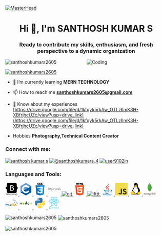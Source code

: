 [![MasterHead](https://visme.co/blog/wp-content/uploads/2019/10/animated-presentation-software-header-wide.gif)](https://github.com/santhoshkumars2605)
<h1 align="center">Hi 👋, I'm SANTHOSH KUMAR S</h1>
<h3 align="center">Ready to contribute my skills, enthusiasm, and fresh perspective to a dynamic organization</h3>
<img align = "right" alt = "Coding" width="250" src="https://media.tenor.com/NOYF3f82b_gAAAAC/programmer.gif">

<p align="left"> <img src="https://komarev.com/ghpvc/?username=santhoshkumars2605&label=Profile%20views&color=0e75b6&style=flat" alt="santhoshkumars2605" /> </p>

<p align="left"> <a href="https://github.com/ryo-ma/github-profile-trophy"><img src="https://github-profile-trophy.vercel.app/?username=santhoshkumars2605" alt="santhoshkumars2605" /></a> </p>

- 🌱 I’m currently learning **MERN TECHNOLOGY**

- 📫 How to reach me **santhoshkumars2605@gmail.com**

- 📄 Know about my experiences [https://drive.google.com/file/d/1kfqyk5rkAw_OTLzIImK3H-XBfrjhcUZc/view?usp=drive_link](https://drive.google.com/file/d/1kfqyk5rkAw_OTLzIImK3H-XBfrjhcUZc/view?usp=drive_link)

- Hobbies **Photography,Technical Content Creator**

<h3 align="left">Connect with me:</h3>
<p align="left">
<a href="https://linkedin.com/in/santhosh kumar s" target="blank"><img align="center" src="https://raw.githubusercontent.com/rahuldkjain/github-profile-readme-generator/master/src/images/icons/Social/linked-in-alt.svg" alt="santhosh kumar s" height="30" width="40" /></a>
<a href="https://www.hackerrank.com/@santhoshkumars_4" target="blank"><img align="center" src="https://raw.githubusercontent.com/rahuldkjain/github-profile-readme-generator/master/src/images/icons/Social/hackerrank.svg" alt="@santhoshkumars_4" height="30" width="40" /></a>
<a href="https://www.leetcode.com/user9102in" target="blank"><img align="center" src="https://raw.githubusercontent.com/rahuldkjain/github-profile-readme-generator/master/src/images/icons/Social/leet-code.svg" alt="user9102in" height="30" width="40" /></a>
</p>

<h3 align="left">Languages and Tools:</h3>
<p align="left"> <a href="https://getbootstrap.com" target="_blank" rel="noreferrer"> <img src="https://raw.githubusercontent.com/devicons/devicon/master/icons/bootstrap/bootstrap-plain-wordmark.svg" alt="bootstrap" width="40" height="40"/> </a> <a href="https://www.cprogramming.com/" target="_blank" rel="noreferrer"> <img src="https://raw.githubusercontent.com/devicons/devicon/master/icons/c/c-original.svg" alt="c" width="40" height="40"/> </a> <a href="https://www.w3schools.com/css/" target="_blank" rel="noreferrer"> <img src="https://raw.githubusercontent.com/devicons/devicon/master/icons/css3/css3-original-wordmark.svg" alt="css3" width="40" height="40"/> </a> <a href="https://expressjs.com" target="_blank" rel="noreferrer"> <img src="https://raw.githubusercontent.com/devicons/devicon/master/icons/express/express-original-wordmark.svg" alt="express" width="40" height="40"/> </a> <a href="https://git-scm.com/" target="_blank" rel="noreferrer"> <img src="https://www.vectorlogo.zone/logos/git-scm/git-scm-icon.svg" alt="git" width="40" height="40"/> </a> <a href="https://www.w3.org/html/" target="_blank" rel="noreferrer"> <img src="https://raw.githubusercontent.com/devicons/devicon/master/icons/html5/html5-original-wordmark.svg" alt="html5" width="40" height="40"/> </a> <a href="https://ifttt.com/" target="_blank" rel="noreferrer"> <img src="https://www.vectorlogo.zone/logos/ifttt/ifttt-ar21.svg" alt="ifttt" width="40" height="40"/> </a> <a href="https://www.java.com" target="_blank" rel="noreferrer"> <img src="https://raw.githubusercontent.com/devicons/devicon/master/icons/java/java-original.svg" alt="java" width="40" height="40"/> </a> <a href="https://developer.mozilla.org/en-US/docs/Web/JavaScript" target="_blank" rel="noreferrer"> <img src="https://raw.githubusercontent.com/devicons/devicon/master/icons/javascript/javascript-original.svg" alt="javascript" width="40" height="40"/> </a> <a href="https://www.linux.org/" target="_blank" rel="noreferrer"> <img src="https://raw.githubusercontent.com/devicons/devicon/master/icons/linux/linux-original.svg" alt="linux" width="40" height="40"/> </a> <a href="https://www.mongodb.com/" target="_blank" rel="noreferrer"> <img src="https://raw.githubusercontent.com/devicons/devicon/master/icons/mongodb/mongodb-original-wordmark.svg" alt="mongodb" width="40" height="40"/> </a> <a href="https://www.mysql.com/" target="_blank" rel="noreferrer"> <img src="https://raw.githubusercontent.com/devicons/devicon/master/icons/mysql/mysql-original-wordmark.svg" alt="mysql" width="40" height="40"/> </a> <a href="https://nodejs.org" target="_blank" rel="noreferrer"> <img src="https://raw.githubusercontent.com/devicons/devicon/master/icons/nodejs/nodejs-original-wordmark.svg" alt="nodejs" width="40" height="40"/> </a> <a href="https://www.python.org" target="_blank" rel="noreferrer"> <img src="https://raw.githubusercontent.com/devicons/devicon/master/icons/python/python-original.svg" alt="python" width="40" height="40"/> </a> <a href="https://reactjs.org/" target="_blank" rel="noreferrer"> <img src="https://raw.githubusercontent.com/devicons/devicon/master/icons/react/react-original-wordmark.svg" alt="react" width="40" height="40"/> </a> </p>

<p><img align="left" src="https://github-readme-stats.vercel.app/api/top-langs?username=santhoshkumars2605&show_icons=true&locale=en&layout=compact" alt="santhoshkumars2605" /></p>

<p>&nbsp;<img align="center" src="https://github-readme-stats.vercel.app/api?username=santhoshkumars2605&show_icons=true&locale=en" alt="santhoshkumars2605" /></p>

<p><img align="center" src="https://github-readme-streak-stats.herokuapp.com/?user=santhoshkumars2605&" alt="santhoshkumars2605" /></p>
